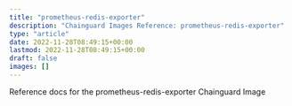 ```yaml
---
title: "prometheus-redis-exporter"
description: "Chainguard Images Reference: prometheus-redis-exporter"
type: "article"
date: 2022-11-28T08:49:15+00:00
lastmod: 2022-11-28T08:49:15+00:00
draft: false
images: []
---
```


Reference docs for the prometheus-redis-exporter Chainguard Image
